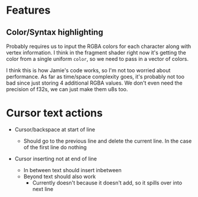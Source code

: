 # Features

## Color/Syntax highlighting
Probably requires us to input the RGBA colors for each character along with vertex information.
I think in the fragment shader right now it's getting the color from a single uniform `color`,
so we need to pass in a vector of colors.

I think this is how Jamie's code works, so I'm not too worried about performance. As far as time/space complexity goes, it's probably not too bad
since just storing 4 additional RGBA values. We don't even need the precision of f32s, we can just make them 
u8s too.


# Cursor text actions

* Cursor/backspace at start of line
  * Should go to the previous line and delete the current line. In the case of the first line do nothing

* Cursor inserting not at end of line
  * In between text should insert inbetween
  * Beyond text should also work
    * Currently doesn't because it doesn't add, so it spills over into next line